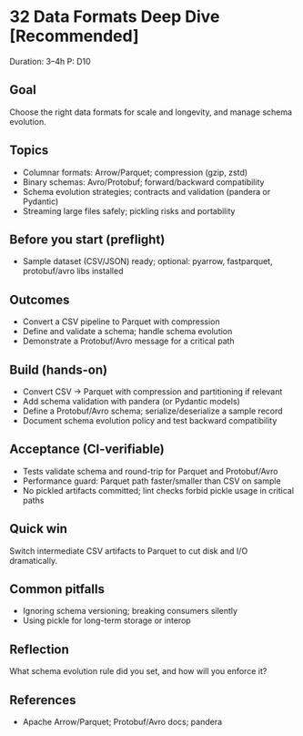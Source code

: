 # 32 Data Formats Deep Dive [Recommended]

Duration: 3–4h
P: D10

## Goal
Choose the right data formats for scale and longevity, and manage schema evolution.

## Topics
- Columnar formats: Arrow/Parquet; compression (gzip, zstd)
- Binary schemas: Avro/Protobuf; forward/backward compatibility
- Schema evolution strategies; contracts and validation (pandera or Pydantic)
- Streaming large files safely; pickling risks and portability

## Before you start (preflight)
- Sample dataset (CSV/JSON) ready; optional: pyarrow, fastparquet, protobuf/avro libs installed

## Outcomes
- Convert a CSV pipeline to Parquet with compression
- Define and validate a schema; handle schema evolution
- Demonstrate a Protobuf/Avro message for a critical path

## Build (hands-on)
- Convert CSV → Parquet with compression and partitioning if relevant
- Add schema validation with pandera (or Pydantic models)
- Define a Protobuf/Avro schema; serialize/deserialize a sample record
- Document schema evolution policy and test backward compatibility

## Acceptance (CI-verifiable)
- Tests validate schema and round-trip for Parquet and Protobuf/Avro
- Performance guard: Parquet path faster/smaller than CSV on sample
- No pickled artifacts committed; lint checks forbid pickle usage in critical paths

## Quick win
Switch intermediate CSV artifacts to Parquet to cut disk and I/O dramatically.

## Common pitfalls
- Ignoring schema versioning; breaking consumers silently
- Using pickle for long-term storage or interop

## Reflection
What schema evolution rule did you set, and how will you enforce it?

## References
- Apache Arrow/Parquet; Protobuf/Avro docs; pandera
